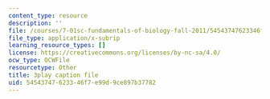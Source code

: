 ```yaml
---
content_type: resource
description: ''
file: /courses/7-01sc-fundamentals-of-biology-fall-2011/54543747623346f7e99d9ce897b37782_LvLbaVW84nE.srt
file_type: application/x-subrip
learning_resource_types: []
license: https://creativecommons.org/licenses/by-nc-sa/4.0/
ocw_type: OCWFile
resourcetype: Other
title: 3play caption file
uid: 54543747-6233-46f7-e99d-9ce897b37782
---
```


